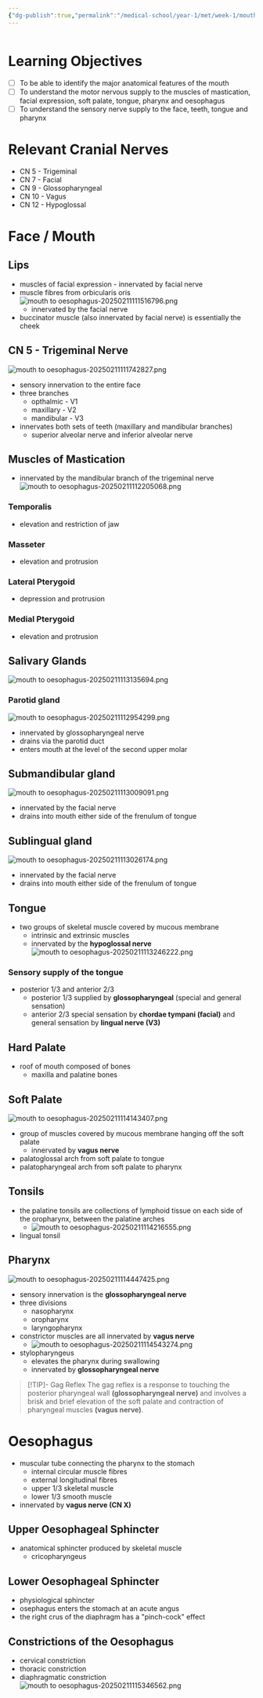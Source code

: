 ```yaml
---
{"dg-publish":true,"permalink":"/medical-school/year-1/met/week-1/mouth-to-oesophagus/","tags":["met"]}
---
```


```table-of-contents
```
# Learning Objectives
- [ ] To be able to identify the major anatomical features of the mouth
- [ ] To understand the motor nervous supply to the muscles of mastication, facial expression, soft palate, tongue, pharynx and oesophagus
- [ ] To understand the sensory nerve supply to the face, teeth, tongue and pharynx

# Relevant Cranial Nerves
- CN 5 - Trigeminal
- CN 7 - Facial
- CN 9 - Glossopharyngeal
- CN 10 - Vagus
- CN 12 - Hypoglossal

# Face / Mouth
## Lips
- muscles of facial expression - innervated by facial nerve
- muscle fibres from orbicularis oris
	![mouth to oesophagus-20250211111516796.png](/img/user/Medical%20School/Year%201/met/week%201/attachments/mouth%20to%20oesophagus-20250211111516796.png)
	- innervated by the facial nerve
- buccinator muscle (also innervated by facial nerve) is essentially the cheek

## CN 5 - Trigeminal Nerve
![mouth to oesophagus-20250211111742827.png](/img/user/Medical%20School/Year%201/met/week%201/attachments/mouth%20to%20oesophagus-20250211111742827.png)
- sensory innervation to the entire face
- three branches
	- opthalmic - V1
	- maxillary - V2
	- mandibular - V3
- innervates both sets of teeth (maxillary and mandibular branches)
	- superior alveolar nerve and inferior alveolar nerve

## Muscles of Mastication
- innervated by the mandibular branch of the trigeminal nerve
![mouth to oesophagus-20250211112205068.png](/img/user/Medical%20School/Year%201/met/week%201/attachments/mouth%20to%20oesophagus-20250211112205068.png)
### Temporalis
- elevation and restriction of jaw
### Masseter
- elevation and protrusion
### Lateral Pterygoid
- depression and protrusion
### Medial Pterygoid
- elevation and protrusion

## Salivary Glands
![mouth to oesophagus-20250211113135694.png](/img/user/Medical%20School/Year%201/met/week%201/attachments/mouth%20to%20oesophagus-20250211113135694.png)
### Parotid gland
![mouth to oesophagus-20250211112954299.png](/img/user/Medical%20School/Year%201/met/week%201/attachments/mouth%20to%20oesophagus-20250211112954299.png)
- innervated by glossopharyngeal nerve
- drains via the parotid duct
- enters mouth at the level of the second upper molar
## Submandibular gland
![mouth to oesophagus-20250211113009091.png](/img/user/Medical%20School/Year%201/met/week%201/attachments/mouth%20to%20oesophagus-20250211113009091.png)
- innervated by the facial nerve
- drains into mouth either side of the frenulum of tongue
## Sublingual gland
![mouth to oesophagus-20250211113026174.png](/img/user/Medical%20School/Year%201/met/week%201/attachments/mouth%20to%20oesophagus-20250211113026174.png)
- innervated by the facial nerve
- drains into mouth either side of the frenulum of tongue

## Tongue
- two groups of skeletal muscle covered by mucous membrane
	- intrinsic and extrinsic muscles
	- innervated by the **hypoglossal nerve**
![mouth to oesophagus-20250211113246222.png](/img/user/Medical%20School/Year%201/met/week%201/attachments/mouth%20to%20oesophagus-20250211113246222.png)
### Sensory supply of the tongue
- posterior 1/3 and anterior 2/3
	- posterior 1/3 supplied by **glossopharyngeal** (special and general sensation)
	- anterior 2/3 special sensation by **chordae tympani (facial)** and general sensation by **lingual nerve (V3)**

## Hard Palate
- roof of mouth composed of bones
	- maxilla and palatine bones
## Soft Palate
![mouth to oesophagus-20250211114143407.png](/img/user/Medical%20School/Year%201/met/week%201/attachments/mouth%20to%20oesophagus-20250211114143407.png)
- group of muscles covered by mucous membrane hanging off the soft palate
	- innervated by **vagus nerve**
- palatoglossal arch from soft palate to tongue
- palatopharyngeal arch from soft palate to pharynx
## Tonsils
- the palatine tonsils are collections of lymphoid tissue on each side of the oropharynx, between the palatine arches
	- ![mouth to oesophagus-20250211114216555.png](/img/user/Medical%20School/Year%201/met/week%201/attachments/mouth%20to%20oesophagus-20250211114216555.png)
- lingual tonsil
## Pharynx
![mouth to oesophagus-20250211114447425.png](/img/user/Medical%20School/Year%201/met/week%201/attachments/mouth%20to%20oesophagus-20250211114447425.png)
- sensory innervation is the **glossopharyngeal nerve**
- three divisions
	- nasopharynx
	- oropharynx
	- laryngopharynx
- constrictor muscles are all innervated by **vagus nerve**
	- ![mouth to oesophagus-20250211114543274.png](/img/user/Medical%20School/Year%201/met/week%201/attachments/mouth%20to%20oesophagus-20250211114543274.png)
- stylopharyngeus
	- elevates the pharynx during swallowing
	- innervated by **glossopharyngeal nerve**

> [!TIP]- Gag Reflex
> The gag reflex is a response to touching the posterior pharyngeal wall **(glossopharyngeal nerve)** and involves a brisk and brief elevation of the soft palate and contraction of pharyngeal muscles **(vagus nerve)**.

# Oesophagus
- muscular tube connecting the pharynx to the stomach
	- internal circular muscle fibres
	- external longitudinal fibres
	- upper 1/3 skeletal muscle
	- lower 1/3 smooth muscle
- innervated by **vagus nerve (CN X)**
## Upper Oesophageal Sphincter
- anatomical sphincter produced by skeletal muscle
	- cricopharyngeus
## Lower Oesophageal Sphincter
- physiological sphincter
- osephagus enters the stomach at an acute angus
- the right crus of the diaphragm has a "pinch-cock" effect
## Constrictions of the Oesophagus
- cervical constriction
- thoracic constriction
- diaphragmatic constriction
![mouth to oesophagus-20250211115346562.png](/img/user/Medical%20School/Year%201/met/week%201/attachments/mouth%20to%20oesophagus-20250211115346562.png)